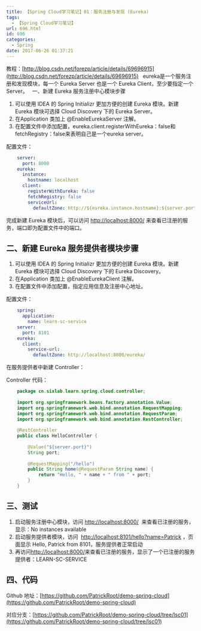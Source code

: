 ```yaml
---
title: 【Spring Cloud学习笔记】01：服务注册与发现 (Eureka)
tags:
  - 【Spring Cloud学习笔记】
url: 696.html
id: 696
categories:
  - Spring
date: 2017-06-26 01:37:21
---
```


教程：[http://blog.csdn.net/forezp/article/details/69696915](http://blog.csdn.net/forezp/article/details/69696915)   eureka是一个服务注册和发现模块，每一个 Eureka Server 也是一个 Eureka Client，至少要指定一个 Server。   一、新建 Eureka 服务注册中心模块步骤
<!-- more -->
1.  可以使用 IDEA 的 Spring Initializr 更加方便的创建 Eureka 模块。新建 Eureka 模块可选择 Cloud Discovery 下的 Eureka Server。
2.  在Application 类加上 @EnableEurekaServer 注解。
3.  在配置文件中添加配置，eureka.client.registerWithEureka：false和fetchRegistry：false来表明自己是一个eureka server。

配置文件：
```yml
    server:
      port: 8000
    eureka:
      instance:
        hostname: localhost
      client:
        registerWithEureka: false
        fetchRegistry: false
        serviceUrl:
          defaultZone: http://${eureka.instance.hostname}:${server.port}/eureka/
```

完成新建 Eureka 模块后，可以访问 [http://localhost:8000/](http://localhost:8000/) 来查看已注册的服务，端口即为配置文件中的端口。

二、新建 Eureka 服务提供者模块步骤
---------------------

1.  可以使用 IDEA 的 Spring Initializr 更加方便的创建 Eureka 模块。新建 Eureka 模块可选择 Cloud Discovery 下的 Eureka Discovery。
2.  在Application 类加上 @EnableEurekaClient 注解。
3.  在配置文件中添加配置，指定应用信息及注册中心地址。

配置文件：
```yml
    spring:
      application:
        name: learn-sc-service
    server:
      port: 8101
    eureka:
      client:
        service-url:
          defaultZone: http://localhost:8000/eureka/
```

在服务提供者中新建 Controller：

Controller 代码：
```java
    package cn.sixlab.learn.spring.cloud.controller;
    
    import org.springframework.beans.factory.annotation.Value;
    import org.springframework.web.bind.annotation.RequestMapping;
    import org.springframework.web.bind.annotation.RequestParam;
    import org.springframework.web.bind.annotation.RestController;
    
    @RestController
    public class HelloController {
        
        @Value("${server.port}")
        String port;
        
        @RequestMapping("/hello")
        public String home(@RequestParam String name) {
            return "Hello, " + name + " from " + port;
        }
    }
```

三、测试
----

1.  启动服务注册中心模块，访问 [http://localhost:8000/](http://localhost:8000/)  来查看已注册的服务，显示：No instances available
2.  启动服务提供者模块，访问  [http://localhost:8101/hello?name=Patrick](http://localhost:8101/hello?name=Patrick) ，页面显示 Hello, Patrick from 8101，服务提供者正常启动
3.  再访问[http://localhost:8000/](http://localhost:8000/)来查看已注册的服务，显示了一个已注册的服务提供者：LEARN-SC-SERVICE

四、代码
----

Github 地址：[https://github.com/PatrickRoot/demo-spring-cloud](https://github.com/PatrickRoot/demo-spring-cloud)

对应分支：[https://github.com/PatrickRoot/demo-spring-cloud/tree/lsc01](https://github.com/PatrickRoot/demo-spring-cloud/tree/lsc01)